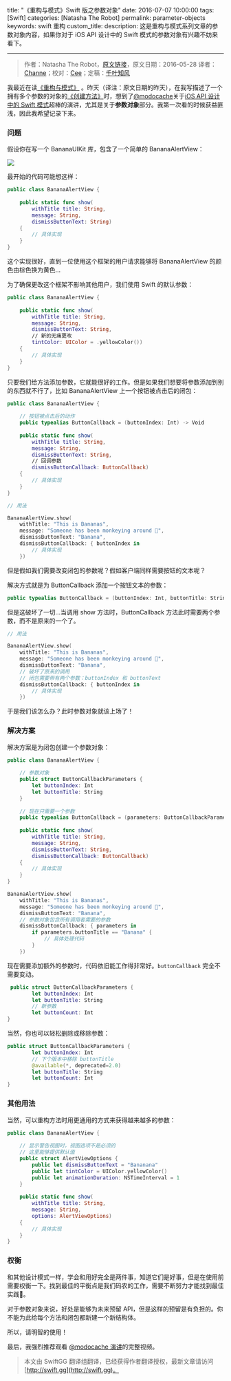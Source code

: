 title: "《重构与模式》Swift 版之参数对象"
date: 2016-07-07 10:00:00
tags: [Swift]
categories: [Natasha The Robot]
permalink: parameter-objects
keywords: swift 重构
custom_title: 
description: 这是重构与模式系列文章的参数对象内容，如果你对于 iOS API 设计中的 Swift 模式的参数对象有兴趣不妨来看下。

---
> 作者：Natasha The Robot，[原文链接](https://www.natashatherobot.com/parameter-objects/)，原文日期：2016-05-28
> 译者：[Channe](undefined)；校对：[Cee](https://github.com/Cee)；定稿：[千叶知风](http://weibo.com/xiaoxxiao)
  








<!--此处开始正文-->

我最近在读[《重构与模式》](https://book.douban.com/subject/20393327/) 。昨天（译注：原文日期的昨天），在我写描述了一个拥有多个参数的对象的[《创建方法》](http://swift.gg/2016/06/27/refactoring-to-creation-method/)时，想到了[@modocache](https://twitter.com/modocache)关于[iOS API 设计中的 Swift 模式](https://youtu.be/yu6KND7dJBA?list=PLdr22uU_wISpW6XI1J0S7Lp-X8Km-HaQW)超棒的演讲，尤其是关于**参数对象**部分。我第一次看的时候获益匪浅，因此我希望记录下来。

<!--more-->

### 问题

假设你在写一个 BananaUIKit 库，包含了一个简单的 BananaAlertView：

![](https://www.natashatherobot.com/wp-content/uploads/Screen-Shot-2016-05-28-at-5.16.54-AM-250x300.png)

最开始的代码可能想这样：

```swift
public class BananaAlertView {
    
    public static func show(
        withTitle title: String,
        message: String,
        dismissButtonText: String)
    {
        // 具体实现
    }
}
```

这个实现很好，直到一位使用这个框架的用户请求能够将 BananaAlertView 的颜色由棕色换为黄色...

为了确保更改这个框架不影响其他用户，我们使用 Swift 的默认参数：

```swift
public class BananaAlertView {
    
    public static func show(
        withTitle title: String,
        message: String,
        dismissButtonText: String,
        // 新的无痛更改
        tintColor: UIColor = .yellowColor())
    {
        // 具体实现
    }
}
```

只要我们给方法添加参数，它就能很好的工作。但是如果我们想要将参数添加到别的东西就不行了，比如 BananaAlertView 上一个按钮被点击后的闭包：

```swift
public class BananaAlertView {
    
    // 按钮被点击后的动作
    public typealias ButtonCallback = (buttonIndex: Int) -> Void
    
    public static func show(
        withTitle title: String,
        message: String,
        dismissButtonText: String,
        // 回调参数
        dismissButtonCallback: ButtonCallback)
    {
        // 具体实现
    }
}

// 用法

BananaAlertView.show(
    withTitle: "This is Bananas",
    message: "Someone has been monkeying around 🙈",
    dismissButtonText: "Banana",
    dismissButtonCallback: { buttonIndex in
        // 具体实现
    })
```

但是假如我们需要改变闭包的参数呢？假如客户端同样需要按钮的文本呢？

解决方式就是为 ButtonCallback 添加一个按钮文本的参数：

```swift
public typealias ButtonCallback = (buttonIndex: Int, buttonTitle: String) -> Void
```

但是这破坏了一切...当调用 show 方法时，ButtonCallback 方法此时需要两个参数，而不是原来的一个了。

```swift
// 用法

BananaAlertView.show(
    withTitle: "This is Bananas",
    message: "Someone has been monkeying around 🙈",
    dismissButtonText: "Banana", 
    // 破坏了原来的调用
    // 闭包需要带有两个参数：buttonIndex 和 buttonText
    dismissButtonCallback: { buttonIndex in
        // 具体实现
    })
```

于是我们该怎么办？此时参数对象就该上场了！

### 解决方案

解决方案是为闭包创建一个参数对象：

```swift
public class BananaAlertView {
    
    // 参数对象
    public struct ButtonCallbackParameters {
        let buttonIndex: Int
        let buttonTitle: String
    }
    
    // 现在只需要一个参数
    public typealias ButtonCallback = (parameters: ButtonCallbackParameters) -> Void
    
    public static func show(
        withTitle title: String,
        message: String,
        dismissButtonText: String,
        dismissButtonCallback: ButtonCallback)
    {
        // 具体实现
    }
}

BananaAlertView.show(
    withTitle: "This is Bananas",
    message: "Someone has been monkeying around 🙈",
    dismissButtonText: "Banana",
    // 参数对象包含所有调用者需要的参数
    dismissButtonCallback: { parameters in
        if parameters.buttonTitle == "Banana" {
            // 具体处理代码
        }
    })
```

现在需要添加额外的参数时，代码依旧能工作得非常好。`buttonCallback` 完全不需要变动。

```swift
 public struct ButtonCallbackParameters {
        let buttonIndex: Int
        let buttonTitle: String
        // 新参数
        let buttonCount: Int
}
```

当然，你也可以轻松删除或移除参数：

```swift
public struct ButtonCallbackParameters {
        let buttonIndex: Int
        // 下个版本中移除 buttonTitle
        @available(*, deprecated=2.0)
        let buttonTitle: String
        let buttonCount: Int
}
```

### 其他用法

当然，可以重构方法时用更通用的方式来获得越来越多的参数：

```swift
public class BananaAlertView {
    
    // 显示警告视图时，视图选项不是必须的
    // 这里能够提供默认值
    public struct AlertViewOptions {
        public let dismissButtonText = "Bananana"
        public let tintColor = UIColor.yellowColor()
        public let animationDuration: NSTimeInterval = 1
    }
    
    public static func show(
        withTitle title: String,
        message: String,
        options: AlertViewOptions)
    {
        // 具体实现
    }
}
```

### 权衡

和其他设计模式一样，学会和用好完全是两件事，知道它们是好事，但是在使用前需要权衡一下。找到最佳的平衡点是我们码农的工作，需要不断努力才能找到最佳实践🙅。

对于参数对象来说，好处是能够为未来预留 API，但是这样的预留是有负担的。你不能为此给每个方法和闭包都新建一个新结构体。

所以，请明智的使用！

最后，我强烈推荐观看 [@modocache 演讲](https://youtu.be/yu6KND7dJBA?list=PLdr22uU_wISpW6XI1J0S7Lp-X8Km-HaQW)的完整视频。
> 本文由 SwiftGG 翻译组翻译，已经获得作者翻译授权，最新文章请访问 [http://swift.gg](http://swift.gg)。